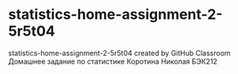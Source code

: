 # statistics-home-assignment-2-5r5t04
statistics-home-assignment-2-5r5t04 created by GitHub Classroom
Домашнее задание по статистике Коротина Николая БЭК212
